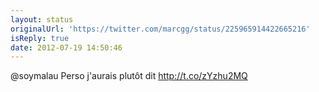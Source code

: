```yaml
---
layout: status
originalUrl: 'https://twitter.com/marcgg/status/225965914422665216'
isReply: true
date: 2012-07-19 14:50:46
---
```


@soymalau Perso j'aurais plutôt dit http://t.co/zYzhu2MQ
